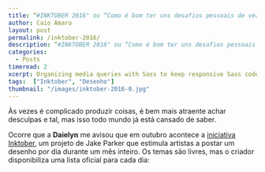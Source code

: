 ```yaml
---
title: “#INKTOBER 2016" ou “Como é bom ter uns desafios pessoais de vez em quando”
author: Caio Amaro
layout: post
permalink: /inktober-2016/
description: “#INKTOBER 2016" ou “Como é bom ter uns desafios pessoais de vez em quando”
categories:
  - Posts
timeread: 2
xcerpt: Organizing media queries with Sass to keep responsive Sass code clean and maintainable.
tags:  ["Inktober", "Desenho"]
thumbnail: "/images/inktober-2016-0.jpg"
---
```


Às vezes é complicado produzir coisas, é bem mais atraente achar desculpas e tal, mas isso todo mundo já está cansado de saber.

Ocorre que a **Daielyn** me avisou que em outubro acontece a [iniciativa Inktober](http://mrjakeparker.com/inktober), um projeto de Jake Parker que estimula artistas a postar um desenho por dia durante um mês inteiro. Os temas são livres, mas o criador disponibiliza uma lista oficial para cada dia:

